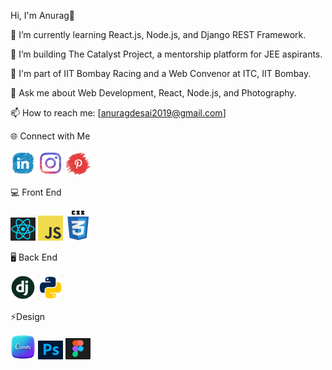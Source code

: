 Hi, I'm Anurag👋

🌱 I’m currently learning React.js, Node.js, and Django REST Framework.

🚀 I’m building The Catalyst Project, a mentorship platform for JEE aspirants.

🔧 I'm part of IIT Bombay Racing and a Web Convenor at ITC, IIT Bombay.

💬 Ask me about Web Development, React, Node.js, and Photography.

📫 How to reach me: [anuragdesai2019@gmail.com]

🌐 Connect with Me

<a href="https://www.linkedin.com/in/anurag-desai-a37a35333/?trk=PROFILE_DROP_DOWN" target="_blank"><img src="Linkedinpencil-removebg-preview.png" width="40"/></a>
<a href="https://www.instagram.com/anurag.desai.695/?hl=en" target="_blank"><img src="instapencil-removebg-preview.png" width="40"></a>
<a href="https://in.pinterest.com/anuragdesai2019/photography/" target="_blank"><img src="pinterest-removebg-preview.png" width="40"/></a>

💻 Front End 

<img src="react.png" width="40">
<img src="js1.png" width="40">
<img src="css-removebg-preview.png" width="40">

🖥️ Back End 

<img src="django-removebg-preview.png" width="40">
<img src="python.png" width="40">

⚡Design

<img src="canva-removebg-preview.png" width="40">
<img src="photoshop.jpg" width="40">
<img src="figma.png" width="40">





